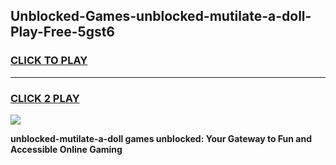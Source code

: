 
## Unblocked-Games-unblocked-mutilate-a-doll-Play-Free-5gst6
<h3>
<a href="https://premium76.site?title=unblocked-mutilate-a-doll&ref=18A1">CLICK TO PLAY</a></h3>
<hr>

<h3>
<a href="https://premium76.site?title=unblocked-mutilate-a-doll&ref=18A1">CLICK 2 PLAY</a>
  
</h3>

<a href="https://premium76.site?title=unblocked-mutilate-a-doll&ref=18A1"><img src="https://clearcache.store/games.png"></a>


**unblocked-mutilate-a-doll games unblocked: Your Gateway to Fun and Accessible Online Gaming**
